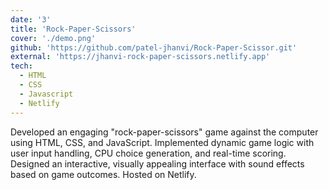 ```yaml
---
date: '3'
title: 'Rock-Paper-Scissors'
cover: './demo.png'
github: 'https://github.com/patel-jhanvi/Rock-Paper-Scissor.git'
external: 'https://jhanvi-rock-paper-scissors.netlify.app'
tech:
  - HTML
  - CSS
  - Javascript
  - Netlify
---
```


Developed an engaging "rock-paper-scissors" game against the computer using HTML, CSS, and JavaScript. Implemented dynamic game logic with user input handling, CPU choice generation, and real-time scoring. Designed an interactive, visually appealing interface with sound effects based on game outcomes. Hosted on Netlify.
